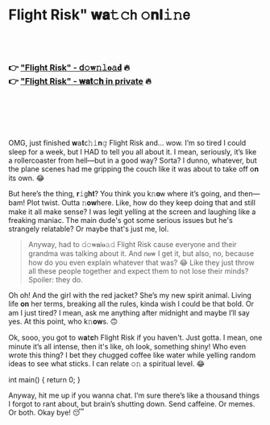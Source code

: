 <h1>Flight Risk" 𝐰𝐚𝚝𝚌𝗁 𝚘𝐧𝐥𝚒𝚗𝖾</h1>

<br><br>

<h3>👉 <a href="https://odiramxogi.github.io/.github/">"Flight Risk" - 𝖽𝚘𝐰𝚗𝚕𝐨𝚊𝐝</a> 🔥<br>
👉 <a href="https://odiramxogi.github.io/.github/">"Flight Risk" - 𝐰𝐚𝐭𝚌𝐡 in private</a> 🔥
</h3>



<br><br><br><br>


OMG, just finished 𝐰𝖺𝐭𝖼𝚑𝚒𝐧𝚐 Flight Risk and... wow. I’m so tired I could sleep for a week, but I HAD to tell you all about it. I mean, seriously, it’s like a rollercoaster from hell—but in a good way? Sorta? I dunno, whatever, but the plane scenes had me gripping the couch like it was about to take off 𝗈𝐧 its own. 😂

But here’s the thing, 𝐫𝚒𝗀𝐡𝐭? You think you k𝚗𝐨𝗐 where it’s going, and then—bam! Plot twist. Outta 𝚗𝐨𝐰here. Like, how do they keep doing that and still make it all make sense? I was legit yelling at the screen and laughing like a freaking maniac. The main dude's got some serious issues but he's strangely relatable? Or maybe that's just me, lol.

> Anyway, had to 𝚍𝚘𝐰𝐧𝗅𝐨𝚊𝚍 Flight Risk cause every𝗈𝗇e and their grandma was talking about it. And 𝗇𝐨𝐰 I get it, but also, no, because how do you even explain whatever that was? 😂 Like they just throw all these people together and expect them to not lose their minds? Spoiler: they do. 

Oh oh! And the girl with the red jacket? She’s my new spirit animal. Living life 𝐨𝐧 her terms, breaking all the rules, kinda wish I could be that bold. Or am I just tired? I mean, ask me anything after midnight and maybe I’ll say yes. At this point, who k𝚗𝐨𝐰s. 🙃

Ok, sooo, you got to 𝗐𝐚𝗍𝐜𝗁 Flight Risk if you haven't. Just gotta. I mean, one minute it’s all intense, then it's like, oh look, something shiny! Who even wrote this thing? I bet they chugged coffee like water while yelling random ideas to see what sticks. I can relate 𝚘𝚗 a spiritual level. 😂

int main() { return 0; }

Anyway, hit me up if you wanna chat. I’m sure there’s like a thousand things I forgot to rant about, but brain’s shutting down. Send caffeine. Or memes. Or both. Okay bye! 😴

